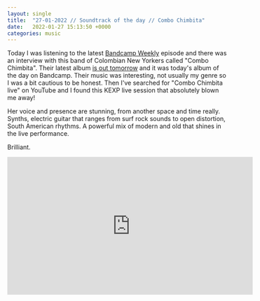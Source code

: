 ```yaml
---
layout: single
title:  "27-01-2022 // Soundtrack of the day // Combo Chimbita"
date:   2022-01-27 15:13:50 +0000
categories: music
---
```

Today I was listening to the latest [Bandcamp Weekly](http://bandcamp.com/?show=520&play=1) episode and there was an interview with this band of Colombian New Yorkers called "Combo Chimbita". Their latest album [is out tomorrow](https://combochimbita.bandcamp.com/album/ire) and it was today's album of the day on Bandcamp. Their music was interesting, not usually my genre so I was a bit cautious to be honest.
Then I've searched for "Combo Chimbita live" on YouTube and I found this KEXP live session that absolutely blown me away!

Her voice and presence are stunning, from another space and time really. Synths, electric guitar that ranges from surf rock sounds to open distortion, South American rhythms. A powerful mix of modern and old that shines in the live performance.

Brilliant.

<iframe width="560" height="315" src="https://www.youtube.com/embed/ISaYrZHfoS0" title="YouTube video player" frameborder="0" allow="accelerometer; autoplay; clipboard-write; encrypted-media; gyroscope; picture-in-picture" allowfullscreen></iframe>
